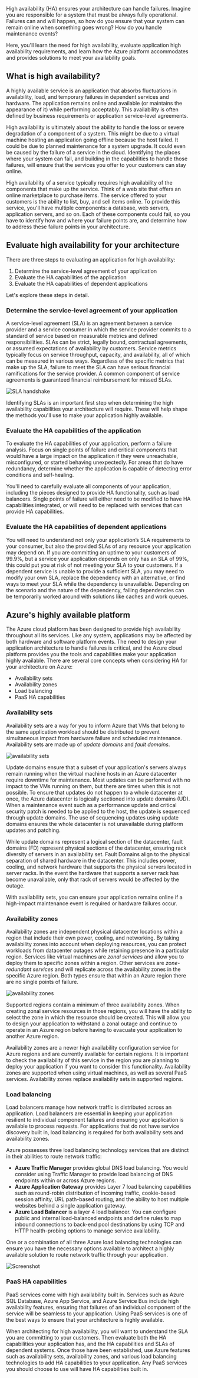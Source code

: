 High availability (HA) ensures your architecture can handle failures. Imagine you are responsible for a system that must be always fully operational. Failures can and will happen, so how do you ensure that your system can remain online when something goes wrong? How do you handle maintenance events?

Here, you'll learn the need for high availability, evaluate application high availability requirements, and learn how the Azure platform accommodates and provides solutions to meet your availability goals.

## What is high availability?

A highly available service is an application that absorbs fluctuations in availability, load, and temporary failures in dependent services and hardware. The application remains online and available (or maintains the appearance of it) while performing acceptably. This availability is often defined by business requirements or application service-level agreements.

High availability is ultimately about the ability to handle the loss or severe degradation of a component of a system. This might be due to a virtual machine hosting an application going offline because the host failed. It could be due to planned maintenance for a system upgrade. It could even be caused by the failure of a service in the cloud. Identifying the places where your system can fail, and building in the capabilities to handle those failures, will ensure that the services you offer to your customers can stay online.

High availability of a service typically requires high availability of the components that make up the service. Think of a web site that offers an online marketplace to purchase items. The service offered to your customers is the ability to list, buy, and sell items online. To provide this service, you'll have multiple components: a database, web servers, application servers, and so on. Each of these components could fail, so you have to identify how and where your failure points are, and determine how to address these failure points in your architecture.

## Evaluate high availability for your architecture

There are three steps to evaluating an application for high availability:

1. Determine the service-level agreement of your application
1. Evaluate the HA capabilities of the application
1. Evaluate the HA capabilities of dependent applications

Let's explore these steps in detail.

### Determine the service-level agreement of your application

A service-level agreement (SLA) is an agreement between a service provider and a service consumer in which the service provider commits to a standard of service based on measurable metrics and defined responsibilities. SLAs can be strict, legally bound, contractual agreements, or assumed expectations of availability by customers. Service metrics typically focus on service throughput, capacity, and availability, all of which can be measured in various ways. Regardless of the specific metrics that make up the SLA, failure to meet the SLA can have serious financial ramifications for the service provider. A common component of service agreements is guaranteed financial reimbursement for missed SLAs.

![SLA handshake](../media-draft/SLAHandshake.png)

Identifying SLAs is an important first step when determining the high availability capabilities your architecture will require. These will help shape the methods you'll use to make your application highly available.

### Evaluate the HA capabilities of the application

To evaluate the HA capabilities of your application, perform a failure analysis. Focus on single points of failure and critical components that would have a large impact on the application if they were unreachable, misconfigured, or started behaving unexpectedly. For areas that do have redundancy, determine whether the application is capable of detecting error conditions and self-healing.

You'll need to carefully evaluate all components of your application, including the pieces designed to provide HA functionality, such as load balancers. Single points of failure will either need to be modified to have HA capabilities integrated, or will need to be replaced with services that can provide HA capabilities.

### Evaluate the HA capabilities of dependent applications

You will need to understand not only your application’s SLA requirements to your consumer, but also the provided SLAs of any resource your application may depend on. If you are committing an uptime to your customers of 99.9%, but a service your application depends on only has an SLA of 99%, this could put you at risk of not meeting your SLA to your customers. If a dependent service is unable to provide a sufficient SLA, you may need to modify your own SLA, replace the dependency with an alternative, or find ways to meet your SLA while the dependency is unavailable. Depending on the scenario and the nature of the dependency, failing dependencies can be temporarily worked around with solutions like caches and work queues.

## Azure's highly available platform

The Azure cloud platform has been designed to provide high availability throughout all its services. Like any system, applications may be affected by both hardware and software platform events. The need to design your application architecture to handle failures is critical, and the Azure cloud platform provides you the tools and capabilities make your application highly available. There are several core concepts when considering HA for your architecture on Azure:

* Availability sets
* Availability zones
* Load balancing
* PaaS HA capabilities

### Availability sets

Availability sets are a way for you to inform Azure that VMs that belong to the same application workload should be distributed to prevent simultaneous impact from hardware failure and scheduled maintenance. Availability sets are made up of *update domains* and *fault domains*.

![availability sets](../media-draft/AzAvailSets.png)

Update domains ensure that a subset of your application's servers always remain running when the virtual machine hosts in an Azure datacenter require downtime for maintenance. Most updates can be performed with no impact to the VMs running on them, but there are times when this is not possible. To ensure that updates do not happen to a whole datacenter at once, the Azure datacenter is logically sectioned into update domains (UD). When a maintenance event such as a performance update and critical security patch is needed to be applied to the host, the update is sequenced through update domains. The use of sequencing updates using update domains ensures the whole datacenter is not unavailable during platform updates and patching.

While update domains represent a logical section of the datacenter, fault domains (FD) represent physical sections of the datacenter, ensuring rack diversity of servers in an availability set. Fault Domains align to the physical separation of shared hardware in the datacenter. This includes power, cooling, and network hardware that supports the physical servers located in server racks. In the event the hardware that supports a server rack has become unavailable, only that rack of servers would be affected by the outage.

With availability sets, you can ensure your application remains online if a high-impact maintenance event is required or hardware failures occur.

### Availability zones

Availability zones are independent physical datacenter locations within a region that include their own power, cooling, and networking. By taking availability zones into account when deploying resources, you can protect workloads from datacenter outages while retaining presence in a particular region. Services like virtual machines are *zonal services* and allow you to deploy them to specific zones within a region. Other services are *zone-redundant services* and will replicate across the availability zones in the specific Azure region. Both types ensure that within an Azure region there are no single points of failure.

![availability zones](../media-draft/AzAvailZones.png)

Supported regions contain a minimum of three availability zones. When creating zonal service resources in those regions, you will have the ability to select the zone in which the resource should be created. This will allow you to design your application to withstand a zonal outage and continue to operate in an Azure region before having to evacuate your application to another Azure region.

Availability zones are a newer high availability configuration service for Azure regions and are currently available for certain regions. It is important to check the availability of this service in the region you are planning to deploy your application if you want to consider this functionality. Availability zones are supported when using virtual machines, as well as several PaaS services. Availability zones replace availability sets in supported regions.

### Load balancing

Load balancers manage how network traffic is distributed across an application. Load balancers are essential in keeping your application resilient to individual component failures and ensuring your application is available to process requests. For applications that do not have service discovery built in, load balancing is required for both availability sets and availability zones.

Azure possesses three load balancing technology services that are distinct in their abilities to route network traffic:

* **Azure Traffic Manager** provides global DNS load balancing. You would consider using Traffic Manager to provide load balancing of DNS endpoints within or across Azure regions.
* **Azure Application Gateway** provides Layer 7 load balancing capabilities such as round-robin distribution of incoming traffic, cookie-based session affinity, URL path-based routing, and the ability to host multiple websites behind a single application gateway.
* **Azure Load Balancer** is a layer 4 load balancer. You can configure public and internal load-balanced endpoints and define rules to map inbound connections to back-end pool destinations by using TCP and HTTP health-probing options to manage service availability.

One or a combination of all three Azure load balancing technologies can ensure you have the necessary options available to architect a highly available solution to route network traffic through your application.

![Screenshot](../media-draft/AzLBOptions.png)

### PaaS HA capabilities

PaaS services come with high availability built in. Services such as Azure SQL Database, Azure App Service, and Azure Service Bus include high availability features, ensuring that failures of an individual component of the service will be seamless to your application. Using PaaS services is one of the best ways to ensure that your architecture is highly available.

When architecting for high availability, you will want to understand the SLA you are committing to your customers. Then evaluate both the HA capabilities your application has, and the HA capabilities and SLAs of dependent systems. Once those have been established, use Azure features such as availability sets, availability zones, and various load balancing technologies to add HA capabilities to your application. Any PaaS services you should choose to use will have HA capabilities built in.
